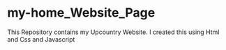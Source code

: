 # my-home_Website_Page
This Repository contains my Upcountry Website. I created this using Html and Css  and Javascript
